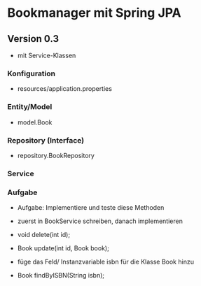 # Bookmanager mit Spring JPA
## Version 0.3

* mit Service-Klassen

### Konfiguration
* resources/application.properties

### Entity/Model
* model.Book

### Repository (Interface)
* repository.BookRepository

### Service



### Aufgabe
* Aufgabe: Implementiere und teste diese Methoden 
* zuerst in BookService schreiben, danach implementieren 

* void delete(int id);
* Book update(int id, Book book);
* füge das Feld/ Instanzvariable isbn für die Klasse Book hinzu
* Book findByISBN(String isbn);
